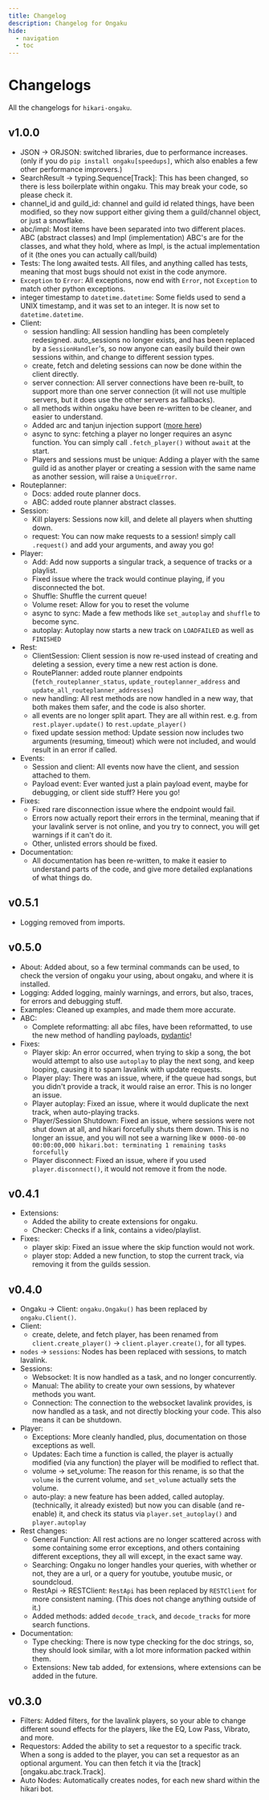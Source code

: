 ```yaml
---
title: Changelog
description: Changelog for Ongaku
hide:
  - navigation
  - toc
---
```


# Changelogs

All the changelogs for `hikari-ongaku`.

## **v1.0.0**
- JSON -> ORJSON: switched libraries, due to performance increases. (only if you do `pip install ongaku[speedups]`, which also enables a few other performance improvers.)
- SearchResult -> typing.Sequence[Track]: This has been changed, so there is less boilerplate within ongaku. This may break your code, so please check it.
- channel_id and guild_id: channel and guild id related things, have been modified, so they now support either giving them a guild/channel object, or just a snowflake.
- abc/impl: Most items have been separated into two different places. ABC (abstract classes) and Impl (implementation) ABC's are for the classes, and what they hold, where as Impl, is the actual implementation of it (the ones you can actually call/build)
- Tests: The long awaited tests. All files, and anything called has tests, meaning that most bugs should not exist in the code anymore.
- `Exception` to `Error`: All exceptions, now end with `Error`, not `Exception` to match other python exceptions.
- integer timestamp to `datetime.datetime`: Some fields used to send a UNIX timestamp, and it was set to an integer. It is now set to `datetime.datetime`.
- Client:
    - session handling: All session handling has been completely redesigned. auto_sessions no longer exists, and has been replaced by a `SessionHandler`'s, so now anyone can easily build their own sessions within, and change to different session types.
    - create, fetch and deleting sessions can now be done within the client directly.
    - server connection: All server connections have been re-built, to support more than one server connection (it will not use multiple servers, but it does use the other servers as fallbacks).
    - all methods within ongaku have been re-written to be cleaner, and easier to understand.
    - Added arc and tanjun injection support ([more here](gs/injection.md))
    - async to sync: fetching a player no longer requires an async function. You can simply call `.fetch_player()` without `await` at the start.
    - Players and sessions must be unique: Adding a player with the same guild id as another player or creating a session with the same name as another session, will raise a `UniqueError`.
- Routeplanner:
    - Docs: added route planner docs.
    - ABC: added route planner abstract classes.
- Session:
    - Kill players: Sessions now kill, and delete all players when shutting down.
    - request: You can now make requests to a session! simply call `.request()` and add your arguments, and away you go!
- Player:
    - Add: Add now supports a singular track, a sequence of tracks or a playlist.
    - Fixed issue where the track would continue playing, if you disconnected the bot.
    - Shuffle: Shuffle the current queue!
    - Volume reset: Allow for you to reset the volume
    - async to sync: Made a few methods like `set_autoplay` and `shuffle` to become sync.
    - autoplay: Autoplay now starts a new track on `LOADFAILED` as well as `FINISHED`
- Rest:
    - ClientSession: Client session is now re-used instead of creating and deleting a session, every time a new rest action is done.
    - RoutePlanner: added route planner endpoints (`fetch_routeplanner_status`, `update_routeplanner_address` and `update_all_routeplanner_addresses`)
    - new handling: All rest methods are now handled in a new way, that both makes them safer, and the code is also shorter.
    - all events are no longer split apart. They are all within rest. e.g. from `rest.player.update()` to `rest.update_player()`
    - fixed update session method: Update session now includes two arguments (resuming, timeout) which were not included, and would result in an error if called.
- Events:
    - Session and client: All events now have the client, and session attached to them.
    - Payload event: Ever wanted just a plain payload event, maybe for debugging, or client side stuff? Here you go!
- Fixes:
    - Fixed rare disconnection issue where the endpoint would fail.
    - Errors now actually report their errors in the terminal, meaning that if your lavalink server is not online, and you try to connect, you will get warnings if it can't do it.
    - Other, unlisted errors should be fixed.
- Documentation:
    - All documentation has been re-written, to make it easier to understand parts of the code, and give more detailed explanations of what things do.

## **v0.5.1**

- Logging removed from imports.

## **v0.5.0**

- About: Added about, so a few terminal commands can be used, to check the version of ongaku your using, about ongaku, and where it is installed.
- Logging: Added logging, mainly warnings, and errors, but also, traces, for errors and debugging stuff.
- Examples: Cleaned up examples, and made them more accurate.
- ABC:
    - Complete reformatting: all abc files, have been reformatted, to use the new method of handling payloads, [pydantic](https://docs.pydantic.dev/)!
- Fixes:
    - Player skip: An error occurred, when trying to skip a song, the bot would attempt to also use `autoplay` to play the next song, and keep looping, causing it to spam lavalink with update requests.
    - Player play: There was an issue, where, if the queue had songs, but you didn't provide a track, it would raise an error. This is no longer an issue.
    - Player autoplay: Fixed an issue, where it would duplicate the next track, when auto-playing tracks.
    - Player/Session Shutdown: Fixed an issue, where sessions were not shut down at all, and hikari forcefully shuts them down. This is no longer an issue, and you will not see a warning like `W 0000-00-00 00:00:00,000 hikari.bot: terminating 1 remaining tasks forcefully`
    - Player disconnect: Fixed an issue, where if you used `player.disconnect()`, it would not remove it from the node.

## **v0.4.1**

- Extensions:
    - Added the ability to create extensions for ongaku.
    - Checker: Checks if a link, contains a video/playlist.
- Fixes:
    - player skip: Fixed an issue where the skip function would not work.
    - player stop: Added a new function, to stop the current track, via removing it from the guilds session.

## **v0.4.0**

- Ongaku -> Client: `ongaku.Ongaku()` has been replaced by `ongaku.Client()`.
- Client:
    - create, delete, and fetch player, has been renamed from `client.create_player()` -> `client.player.create()`, for all types.
- `nodes` -> `sessions`: Nodes has been replaced with sessions, to match lavalink.
- Sessions:
    - Websocket: It is now handled as a task, and no longer concurrently.
    - Manual: The ability to create your own sessions, by whatever methods you want.
    - Connection: The connection to the websocket lavalink provides, is now handled as a task, and not directly blocking your code. This also means it can be shutdown.
- Player:
    - Exceptions: More cleanly handled, plus, documentation on those exceptions as well.
    - Updates: Each time a function is called, the player is actually modified (via any function) the player will be modified to reflect that.
    - volume -> set_volume: The reason for this rename, is so that the `volume` is the current volume, and `set_volume` actually sets the volume.
    - auto-play: a new feature has been added, called autoplay. (technically, it already existed) but now you can disable (and re-enable) it, and check its status via `player.set_autoplay()` and `player.autoplay`
- Rest changes:
    - General Function: All rest actions are no longer scattered across with some containing some error exceptions, and others containing different exceptions, they all will except, in the exact same way.
    - Searching: Ongaku no longer handles your queries, with whether or not, they are a url, or a query for youtube, youtube music, or soundcloud.
    - RestApi -> RESTClient: `RestApi` has been replaced by `RESTClient` for more consistent naming. (This does not change anything outside of it.)
    - Added methods: added `decode_track`, and `decode_tracks` for more search functions.
- Documentation:
    - Type checking: There is now type checking for the doc strings, so, they should look similar, with a lot more information packed within them.
    - Extensions: New tab added, for extensions, where extensions can be added in the future.

## **v0.3.0**

- Filters: Added filters, for the lavalink players, so your able to change different sound effects for the players, like the EQ, Low Pass, Vibrato, and more.
- Requestors: Added the ability to set a requestor to a specific track. When a song is added to the player, you can set a requestor as an optional argument. You can then fetch it via the [track][ongaku.abc.track.Track].
- Auto Nodes: Automatically creates nodes, for each new shard within the hikari bot.

